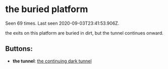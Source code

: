 # the buried platform

Seen 69 times. Last seen 2020-09-03T23:41:53.906Z.

the exits on this platform are buried in dirt, but the tunnel continues onward.

## Buttons:

- **the tunnel**: [the continuing dark tunnel](the-continuing-dark-tunnel-Nsllj90.md)